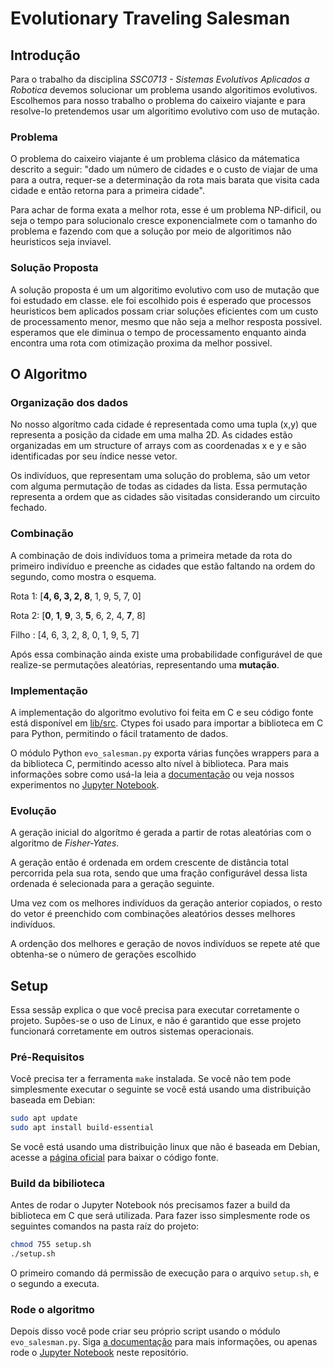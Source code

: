 # Evolutionary Traveling Salesman

## Introdução
  Para o trabalho da disciplina *SSC0713 - Sistemas Evolutivos Aplicados a Robotica* devemos solucionar um problema usando algoritimos evolutivos. Escolhemos para nosso trabalho o problema do caixeiro viajante e para resolve-lo pretendemos usar um algoritimo evolutivo com uso de mutação.
### Problema
  O problema do caixeiro viajante é um problema clásico da mátematica descrito a seguir:
  "dado um número de cidades e o custo de viajar de uma para a outra, requer-se a determinação da rota mais barata que visita cada cidade e então retorna para a primeira cidade".
  
  Para achar de forma exata a melhor rota, esse é um problema NP-dificil, ou seja o tempo para solucionalo cresce exponencialmete com o tamanho do problema e fazendo com que a solução por meio de algoritimos nâo heuristicos seja inviavel.
  
### Solução Proposta
  A solução proposta é um um algoritimo evolutivo com uso de mutação que foi estudado em classe. ele foi escolhido pois é esperado que processos heuristicos bem aplicados possam criar soluções eficientes com um custo de processamento menor, mesmo que não seja a melhor resposta possivel. esperamos que ele diminua o tempo de processamento enquanto ainda encontra uma rota com otimização proxima da melhor possivel.

## O Algoritmo

### Organização dos dados

No nosso algorítmo cada cidade é representada como uma tupla (x,y) que representa a posição da cidade em uma malha 2D. As cidades estão organizadas em um structure of arrays com as coordenadas x e y e são identificadas por seu índice nesse vetor.

Os indivíduos, que representam uma solução do problema, são um vetor com alguma permutação de todas as cidades da lista. Essa permutação representa a ordem que as cidades são visitadas considerando um circuito fechado.

### Combinação

A combinação de dois indivíduos toma a primeira metade da rota do primeiro indivíduo e preenche as cidades que estão faltando na ordem do segundo, como mostra o esquema.

Rota 1: [**4, 6, 3, 2, 8**, 1, 9, 5, 7, 0]

Rota 2: [**0**, **1**, **9**, 3, **5**, 6, 2, 4, **7**, 8]

Filho : [4, 6, 3, 2, 8, 0, 1, 9, 5, 7]

Após essa combinação ainda existe uma probabilidade configurável de que realize-se permutações aleatórias, representando uma **mutação**.

### Implementação

A implementação do algoritmo evolutivo foi feita em C e seu código fonte está disponível em [lib/src](lib/src). Ctypes foi usado para importar a biblioteca em C para Python, permitindo o fácil tratamento de dados.

O módulo Python `evo_salesman.py` exporta várias funções wrappers para a da biblioteca C, permitindo acesso alto nível à biblioteca. Para mais informações sobre como usá-la leia a [documentação](lib/docs.md) ou veja nossos experimentos no [Jupyter Notebook](notebook.ipynb).

### Evolução

A geração inicial do algorítmo é gerada a partir de rotas aleatórias com o algoritmo de *Fisher-Yates*.

A geração então é ordenada em ordem crescente de distância total percorrida pela sua rota, sendo que uma fração configurável dessa lista ordenada é selecionada para a geração seguinte.

Uma vez com os melhores indivíduos da geração anterior copiados, o resto do vetor é preenchido com combinações aleatórios desses melhores indivíduos.

A ordenção dos melhores e geração de novos indivíduos se repete até que obtenha-se o número de gerações escolhido

## Setup
  Essa sessãp explica o que você precisa para executar corretamente o projeto. Supões-se o uso de Linux, e não é garantido que esse projeto funcionará corretamente em outros sistemas operacionais.

### Pré-Requisitos
Você precisa ter a ferramenta `make` instalada. Se você não tem pode simplesmente executar o seguinte se você está usando uma distribuição baseada em Debian:
```bash
sudo apt update
sudo apt install build-essential
```
Se você está usando uma distribuição linux que não é baseada em Debian, acesse a [página oficial](https://www.gnu.org/software/make/) para baixar o código fonte.

### Build da bibilioteca
Antes de rodar o Jupyter Notebook nós precisamos fazer a build da biblioteca em C que será utilizada. Para fazer isso simplesmente rode os seguintes comandos na pasta raíz do projeto:
```bash
chmod 755 setup.sh
./setup.sh
```
O primeiro comando dá permissão de execução para o arquivo `setup.sh`, e o segundo a executa.

### Rode o algoritmo
Depois disso você pode criar seu próprio script usando o módulo `evo_salesman.py`. Siga [a documentação](lib/docs.md) para mais informações, ou apenas rode o [Jupyter Notebook](notebook.ipynb) neste repositório.
